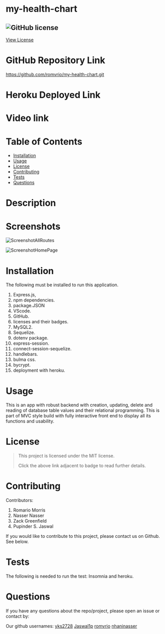 # my-health-chart
 
 ## ![GitHub license](https://img.shields.io/badge/License-MIT-yellow.svg) 
[View License](https://opensource.org/licenses/MIT) 
 
 # GitHub Repository Link
 https://github.com/romvrio/my-health-chart.git

 # Heroku Deployed Link
 

 # Video link
 

 # Table of Contents
 * [Installation](#installation)
 * [Usage](#usage)
 * [License](#license)
 * [Contributing](#Contributing)
 * [Tests](#tests)
 * [Questions](#questions)
 
 # Description
 


 # Screenshots
   ![ScreenshotAllRoutes](https://user-images.githubusercontent.com/92233527/157668875-416988d5-e69e-4ef5-9946-34a5b5ffdd6e.png)

   ![ScreenshotHomePage](https://user-images.githubusercontent.com/92233527/157669080-a7b8b274-c9c4-4ba7-8ffb-bf0adb7ce8d9.png)


 # Installation
  The following must be installed to run this application. 
  1. Express.js, 
  2. npm dependencies.
  3. package.JSON
  4. VScode.
  5. GitHub.
  6. licenses and their badges.
  7. MySQL2. 
  8. Sequelize.
  9. dotenv package.
  10. express-session.
  11. connect-session-sequelize.
  12. handlebars.
  13. bulma css.
  14. bycrypt.
  15. deployment with heroku.


 # Usage
 This is an app with robust backend with creation, updating, delete and reading of database table values and their relational programming. This is part of MVC style build with fully interactive front end to display all its functions and usability. 

 # License 
 > This project is licensed under the MIT license.
 >
 > Click the above link adjacent to badge to read further details.
 
 # Contributing
 Contributors: 
 1. Romario Morris
 2. Nasser Nasser 
 3. Zack Greenfield
 4. Pupinder S. Jaswal

 If you would like to contribute to this project, please contact us on Github. See below.

 # Tests
 The following is needed to run the test: Insomnia and heroku. 

 # Questions
 If you have any questions about the repo/project, please open an issue or contact by: 
 
 Our github usernames: 
 [yks2728](https://github.com/yks2728)
 [Jaswal1p](https://github.com/Jaswal1p)
 [romvrio](https://github.com/romvrio)
 [nhaninasser](https://github.com/nhaninasser)


